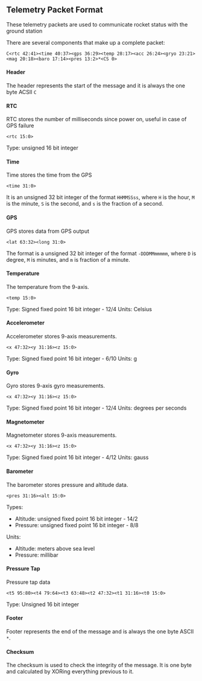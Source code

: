 ## Telemetry Packet Format

These telemetry packets are used to communicate rocket status with the ground station

There are several components that make up a complete packet:

`C<rtc 42:41><time 40:37><gps 36:29><temp 28:17><acc 26:24><gryo 23:21><mag 20:18><baro 17:14><pres 13:2>*<CS 0>`

#### Header

The header represents the start of the message and it is always the one byte ACSII `C`

#### RTC

RTC stores the number of milliseconds since power on, useful in case of GPS failure

`<rtc 15:0>`

Type: unsigned 16 bit integer

#### Time

Time stores the time from the GPS

`<time 31:0>`

It is an unsigned 32 bit integer of the format `HHMMSSss`, where `H` is the hour,
`M` is the minute, `S` is the second, and `s` is the fraction of a second.

#### GPS

GPS stores data from GPS output

`<lat 63:32><long 31:0>`

The format is a unsigned 32 bit integer of the format `-DDDMMmmmmm`, where `D` is degree,
`M` is minutes, and `m` is fraction of a minute.

#### Temperature

The temperature from the 9-axis.

`<temp 15:0>`

Type: Signed fixed point 16 bit integer - 12/4
Units: Celsius

#### Accelerometer

Accelerometer stores 9-axis measurements.

`<x 47:32><y 31:16><z 15:0>`

Type: Signed fixed point 16 bit integer - 6/10
Units: g

#### Gyro

Gyro stores 9-axis gyro measurements.

`<x 47:32><y 31:16><z 15:0>`

Type: Signed fixed point 16 bit integer - 12/4
Units: degrees per seconds

#### Magnetometer

Magnetometer stores 9-axis measurements.

`<x 47:32><y 31:16><z 15:0>`

Type: Signed fixed point 16 bit integer - 4/12
Units: gauss

#### Barometer

The barometer stores pressure and altitude data.

`<pres 31:16><alt 15:0>`

Types:
- Altitude: unsigned fixed point 16 bit integer - 14/2
- Pressure: unsigned fixed point 16 bit integer - 8/8

Units:
- Altitude: meters above sea level
- Pressure: millibar

#### Pressure Tap

Pressure tap data

`<t5 95:80><t4 79:64><t3 63:48><t2 47:32><t1 31:16><t0 15:0>`

Type: Unsigned 16 bit integer

#### Footer

Footer represents the end of the message and is always the one byte ASCII `*`.

#### Checksum

The checksum is used to check the integrity of the message.
It is one byte and calculated by XORing everything previous to it.
